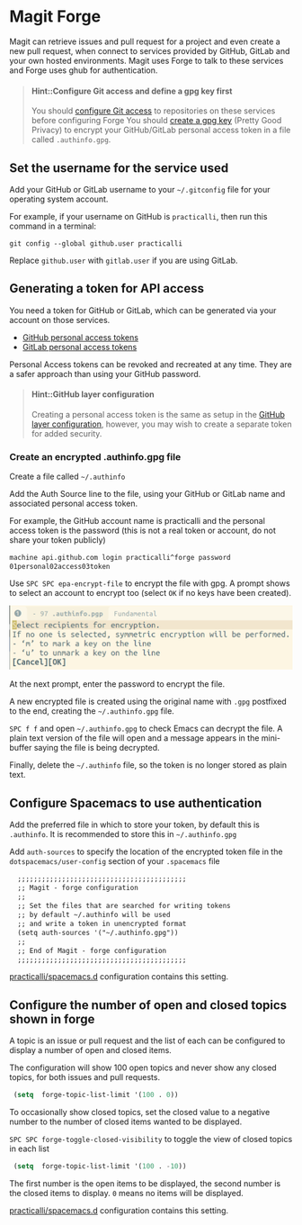 # Magit Forge
Magit can retrieve issues and pull request for a project and even create a new pull request, when connect to services provided by GitHub, GitLab and your own hosted environments.  Magit uses Forge to talk to these services and Forge uses ghub for authentication.

> #### Hint::Configure Git access and define a gpg key first
> You should [configure Git access](git-configuration.html) to repositories on these services before configuring Forge
> You should [create a gpg key](encryption/create-gpg-key.md) (Pretty Good Privacy) to encrypt your GitHub/GitLab personal access token in a file called `.authinfo.gpg`.

## Set the username for the service used
Add your GitHub or GitLab username to your `~/.gitconfig` file for your operating system account.

For example, if your username on GitHub is `practicalli`, then run this command in a terminal:

```shell
git config --global github.user practicalli
```
Replace `github.user` with `gitlab.user` if you are using GitLab.


## Generating a token for API access
You need a token for GitHub or GitLab, which can be generated via your account on those services.
* [GitHub personal access tokens](https://github.com/settings/tokens)
* [GitLab personal access tokens](https://gitlab.com/profile/personal_access_tokens)

Personal Access tokens can be revoked and recreated at any time.  They are a safer approach than using your GitHub password.

> #### Hint::GitHub layer configuration
> Creating a personal access token is the same as setup in the [GitHub layer configuration](github-configuration.md), however, you may wish to create a separate token for added security.


### Create an encrypted .authinfo.gpg file
Create a file called `~/.authinfo`

Add the Auth Source line to the file, using your GitHub or GitLab name and associated personal access token.

For example, the GitHub account name is practicalli and the personal access token is the password (this is not a real token or account, do not share your token publicly)
```
machine api.github.com login practicalli^forge password 01personal02access03token
```

Use `SPC SPC epa-encrypt-file` to encrypt the file with gpg.  A prompt shows to select an account to encrypt too (select `OK` if no keys have been created).

![Spacemacs - Magit Forge - epa-encrypt-file - select account](/images/spacemacs-magit-forge-pgp-encrypt-authinfo-pgp.png)

At the next prompt, enter the password to encrypt the file.

A new encrypted file is created using the original name with `.gpg` postfixed to the end, creating the  `~/.authinfo.gpg` file.

`SPC f f` and open `~/.authinfo.gpg` to check Emacs can decrypt the file.  A plain text version of the file will open and a message appears in the mini-buffer saying the file is being decrypted.

Finally, delete the `~/.authinfo` file, so the token is no longer stored as plain text.


## Configure Spacemacs to use authentication
Add the preferred file in which to store your token, by default this is `.authinfo`.  It is recommended to store this in `~/.authinfo.gpg`

Add `auth-sources` to specify the location of the encrypted token file in the `dotspacemacs/user-config` section of your `.spacemacs` file
```elisp
  ;;;;;;;;;;;;;;;;;;;;;;;;;;;;;;;;;;;;;;;;;;
  ;; Magit - forge configuration
  ;;
  ;; Set the files that are searched for writing tokens
  ;; by default ~/.authinfo will be used
  ;; and write a token in unencrypted format
  (setq auth-sources '("~/.authinfo.gpg"))
  ;;
  ;; End of Magit - forge configuration
  ;;;;;;;;;;;;;;;;;;;;;;;;;;;;;;;;;;;;;;;;;;
```

[practicalli/spacemacs.d](https://github.com/practicalli/spacemacs.d/) configuration contains this setting.


## Configure the number of open and closed topics shown in forge
A topic is an issue or pull request and the list of each can be configured to display a number of open and closed items.

The configuration will show 100 open topics and never show any closed topics, for both issues and pull requests.

```lisp
 (setq  forge-topic-list-limit '(100 . 0))
```

To occasionally show closed topics, set the closed value to a negative number to the number of closed items wanted to be displayed.

`SPC SPC forge-toggle-closed-visibility` to toggle the view of closed topics in each list
```lisp
 (setq  forge-topic-list-limit '(100 . -10))
```




The first number is the open items to be displayed, the second number is the closed items to display.  `0` means no items will be displayed.

[practicalli/spacemacs.d](https://github.com/practicalli/spacemacs.d/) configuration contains this setting.
